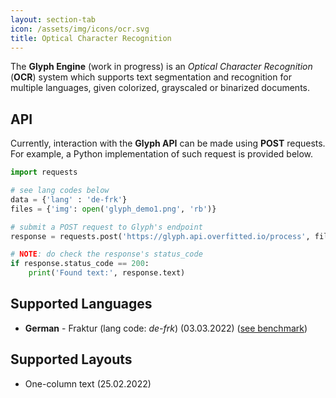 ```yaml
---
layout: section-tab
icon: /assets/img/icons/ocr.svg
title: Optical Character Recognition
---
```


The **Glyph Engine** (work in progress) is an *Optical Character Recognition* (**OCR**) system which supports text segmentation and recognition for multiple languages, given colorized, grayscaled or binarized documents.


## API
Currently, interaction with the **Glyph API** can be made using **POST** requests.
For example, a Python implementation of such request is provided below.
```python
import requests

# see lang codes below
data = {'lang' : 'de-frk'}
files = {'img': open('glyph_demo1.png', 'rb')}

# submit a POST request to Glyph's endpoint
response = requests.post('https://glyph.api.overfitted.io/process', files=files, data = data)

# NOTE: do check the response's status_code
if response.status_code == 200:
    print('Found text:', response.text)
```




## Supported Languages
- **German** - Fraktur (lang code: *de-frk*) (03.03.2022) ([see benchmark](/benchmarks/ocr/glyph-de-fraktur-benchmark))

## Supported Layouts
- One-column text (25.02.2022)